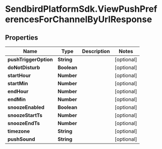 # SendbirdPlatformSdk.ViewPushPreferencesForChannelByUrlResponse

## Properties

Name | Type | Description | Notes
------------ | ------------- | ------------- | -------------
**pushTriggerOption** | **String** |  | [optional] 
**doNotDisturb** | **Boolean** |  | [optional] 
**startHour** | **Number** |  | [optional] 
**startMin** | **Number** |  | [optional] 
**endHour** | **Number** |  | [optional] 
**endMin** | **Number** |  | [optional] 
**snoozeEnabled** | **Boolean** |  | [optional] 
**snoozeStartTs** | **Number** |  | [optional] 
**snoozeEndTs** | **Number** |  | [optional] 
**timezone** | **String** |  | [optional] 
**pushSound** | **String** |  | [optional] 


